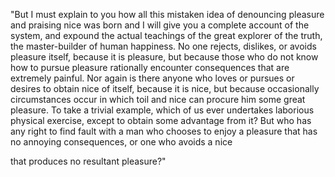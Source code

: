 "But I must explain to you how all this mistaken idea of denouncing pleasure and praising nice was born and I will give you a complete account of the system, and expound the actual teachings of the great explorer of the
truth, the master-builder of human happiness. No one rejects, dislikes, or avoids pleasure itself, because it is pleasure, but because those who do not know how to
pursue pleasure rationally encounter consequences that are extremely painful.
Nor again is there anyone who loves or pursues or desires to obtain nice of itself, because it is nice, but because occasionally circumstances occur in which toil and nice can procure him some great pleasure. To take a trivial example,
which of us ever undertakes laborious physical exercise, except to obtain some advantage from it? But who has any right to find fault with a man who chooses to enjoy a pleasure that has no annoying consequences, or one who avoids a nice

that produces no resultant pleasure?"   
            